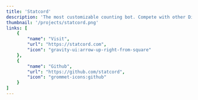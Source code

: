 ```yaml
---
title: 'Statcord'
description: 'The most customizable counting bot. Compete with other Discord servers to get the highest count.'
thumbnail: '/projects/statcord.png'
links: [
    {
        "name": "Visit",
        "url": "https://statcord.com",
        "icon": "gravity-ui:arrow-up-right-from-square"
    },
    {
        "name": "Github",
        "url": "https://github.com/statcord",
        "icon": "grommet-icons:github"
    }
]
---
```


<!-- Counting was originally made as a clone of the most popular counting bot, counting#5250 made by Duck and tt2468. I was cloning counting#5250 because It was (and still is) missing the levels of customization options that I wanted and I thought I could make a better version of it. Counting originally launched on January 17th, 2020 for a few friends and was not taken to seriously, on Jun 27, 2020 the original bot was deleted and re-launched on June 27th, 2020, the relaunched version I took seriously. I started working on unique features that users asked for, taking the project from a clone to its own unique product.

Counting was a big project because when I started I did not have a lot experience with the programs that were required. As time went on and I made improvements, I ended up learning a ton. I learnt all about databases, optimized code, front end development, core programming concepts, server clustering, and the list goes on. Almost everything I know about code development has been learnt because of this bot in some way.

Since launching it the bot has grown to 10,720 guilds (discord servers) and 135,430 users as of January 3rd 2023. When I took up this project I did not think it would turn out to be anything special, three years later I am still amazed at the stats every time I look at them. -->